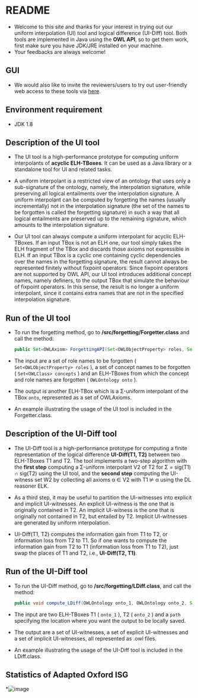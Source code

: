 # README

* Welcome to this site and thanks for your interest in trying out our uniform interpolation (UI) tool and logical difference (UI-Diff) tool. Both tools are implemented in Java using the **OWL API**, so to get them work, first make sure you have JDK/JRE installed on your machine.
* Your feedbacks are always welcome!

## GUI

* We would also like to invite the reviewers/users to try out user-friendly web access to these tools via [here](http://www.forgettingshow.info).

## Environment requirement

* JDK 1.8

## Description of the UI tool

* The UI tool is a high-performance prototype for computing uniform interpolants of **acyclic ELH-TBoxes**. It can be used as a Java library or a standalone tool for UI and related tasks.

* A uniform interpolant is a restricted view of an ontology that uses only a sub-signature of the ontology, namely, the interpolation signature, while preserving all logical entailments over the interpolation signature. A uniform interpolant can be computed by forgetting the names (usually incrementally) not  in the interpolation signature (the set of the names to be forgotten is called the forgetting signature) in such a way that all logical entailments are preserved up to the remaining signature, which amounts to the interpolation signature.

* Our UI tool can always compute a uniform interpolant for acyclic ELH-TBoxes. If an input TBox is not an ELH one, our tool simply takes the ELH fragment of the TBox and discards those axioms not expressible in ELH. If an input TBox is a cyclic one containing cyclic dependencies over the names in the forgetting signature, the result cannot always be represented finitely without fixpoint operators. Since fixpoint operators are not supported by OWL API, our UI tool introduces additional concept names, namely definers, to the output TBox that simulate the behaviour of fixpoint operators. In this sense, the result is no longer a uniform interpolant, since it contains extra names that are not in the specified interpolation signature.

## Run of the UI tool

* To run the forgetting method, go to  **/src/forgetting/Forgetter.class** and call the method: 

  ```java
  public Set<OWLAxiom> ForgettingAPI(Set<OWLObjectProperty> roles, Set<OWLClass> concepts, OWLOntology onto)
  ```

* The input are a set of role names to be forgotten  ( ``` Set<OWLObjectProperty> roles ``` ),  a set of concept names to be forgotten ( ``` Set<OWLClass> concepts ``` ) and an ELH-TBoxes from which the concept and role names are forgotten ( ``` OWLOntology onto ``` ).

* The output is another ELH-TBox which is a Σ-uniform interpolant of the TBox ``onto``, represented as a set of OWLAxioms.

* An example illustrating the usage of the UI tool is included in the Forgetter.class.

## Description of the UI-Diff tool

* The UI-Diff tool is a high-performance prototype for computing a finite representation of the logical difference **UI-Diff(T1, T2)** between two ELH-TBoxes T1 and T2. The tool implements a two-step algorithm with the **first step** computing a Σ-uniform interpolant V2 of T2 for Σ = sig(T1) ∩ sig(T2) using the UI tool, and the **second step** computing the UI-witness set W2 by collecting all axioms α ∈ V2 with T1 ⊭ α using the DL reasoner ELK.

* As a third step, it may be useful to partition the UI-witnesses into explicit and implicit UI-witnesses. An explicit UI-witness is the one that is originally contained in T2. An implicit UI-witness is the one that is originally not contained in T2, but entailed by T2. Implicit UI-witnesses are generated by uniform interpolation.

* UI-Diff(T1, T2) computes the information gain from T1 to T2, or information loss from T2 to T1. So if one wants to compute the information gain from T2 to T1 (information loss from T1 to T2), just swap the places of T1 and T2, i.e., **UI-Diff(T2, T1)**.

## Run of the UI-Diff tool

* To run the UI-Diff method, go to **/src/forgetting/LDiff.class**, and call the method:

  ```java
  public void compute_LDiff(OWLOntology onto_1, OWLOntology onto_2, String path)
  ```

* The input are two ELH-TBoxes T1 ( ```onto_1``` ), T2 ( ```onto_2``` )  and a ```path``` specifying the location where you want the output to be locally saved.

* The output are a set of UI-witnesses, a set of explicit UI-witnesses and a set of implicit UI-witnesses, all represented as .owl files. 
* An example illustrating the usage of the UI-Diff tool is included in the LDiff.class.

## Statistics of Adapted Oxford ISG
*![image](https://user-images.githubusercontent.com/60082735/123034535-4531da80-d41c-11eb-9a13-0ccb0cae6282.png)



